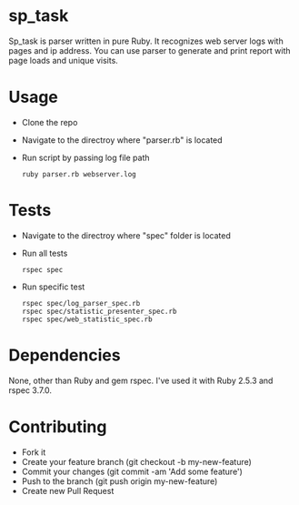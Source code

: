 # sp_task

Sp_task is parser written in pure Ruby. It recognizes web server logs with pages and ip address. You can use parser to generate and print report with page loads and unique visits.

# Usage
* Clone the repo
* Navigate to the directroy where "parser.rb" is located
* Run script by passing log file path 

      ruby parser.rb webserver.log
    
# Tests
* Navigate to the directroy where "spec" folder is located
* Run all tests
    
      rspec spec
    
* Run specific test

      rspec spec/log_parser_spec.rb
      rspec spec/statistic_presenter_spec.rb
      rspec spec/web_statistic_spec.rb
    
# Dependencies
None, other than Ruby and gem rspec. I've used it with Ruby 2.5.3 and rspec 3.7.0.

# Contributing
* Fork it
* Create your feature branch (git checkout -b my-new-feature)
* Commit your changes (git commit -am 'Add some feature')
* Push to the branch (git push origin my-new-feature)
* Create new Pull Request
